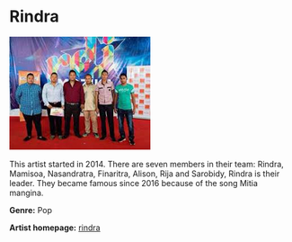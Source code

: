 # Rindra

![rindra](rindra.jpg)

This artist started in 2014. There are seven members in their team: Rindra, Mamisoa, Nasandratra, Finaritra, Alison, Rija and Sarobidy, Rindra is their leader. They became famous since 2016 because of the song Mitia mangina.

**Genre:** Pop

**Artist homepage:** [rindra](http://jejooweb.net/pages/modules.php?id=16272&idcat=19)
